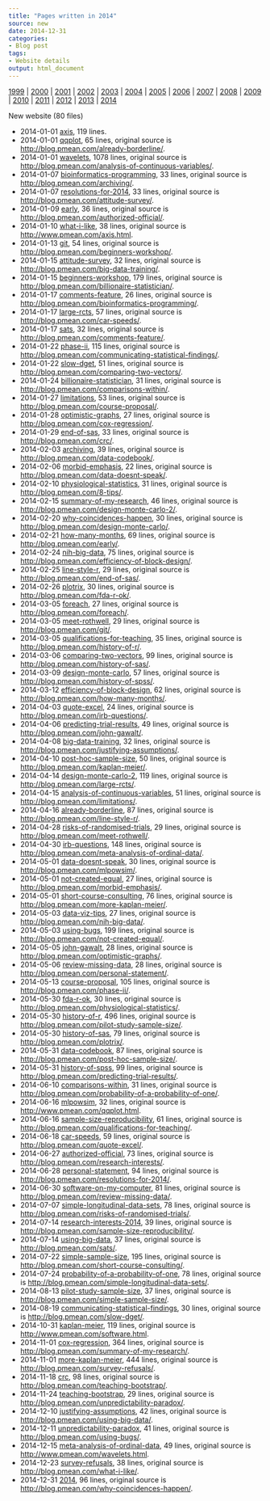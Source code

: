 ```yaml
---
title: "Pages written in 2014"
source: new
date: 2014-12-31
categories:
- Blog post
tags:
- Website details
output: html_document
---
```

 
[1999](http://new.pmean.com/1999/) | [2000](http://new.pmean.com/2000/) | [2001](http://new.pmean.com/2001/) | [2002](http://new.pmean.com/2002/) | [2003](http://new.pmean.com/2003/) | [2004](http://new.pmean.com/2004/) | [2005](http://new.pmean.com/2005/) | [2006](http://new.pmean.com/2006/) | [2007](http://new.pmean.com/2007/) | [2008](http://new.pmean.com/2008/) | [2009](http://new.pmean.com/2009/) | [2010](http://new.pmean.com/2010/) | [2011](http://new.pmean.com/2011/) | [2012](http://new.pmean.com/2012/) | [2013](http://new.pmean.com/2013/) | [2014](http://new.pmean.com/2014/)
 
New website (80 files)
 
+ 2014-01-01 [axis](http://new.pmean.com/axis/),  119 lines.  
+ 2014-01-01 [qqplot](http://new.pmean.com/qqplot/),  65 lines, original source is http://blog.pmean.com/already-borderline/.  
+ 2014-01-01 [wavelets](http://new.pmean.com/wavelets/),  1078 lines, original source is http://blog.pmean.com/analysis-of-continuous-variables/.  
+ 2014-01-07 [bioinformatics-programming](http://new.pmean.com/bioinformatics-programming/),  33 lines, original source is http://blog.pmean.com/archiving/.  
+ 2014-01-07 [resolutions-for-2014](http://new.pmean.com/resolutions-for-2014/),  33 lines, original source is http://blog.pmean.com/attitude-survey/.  
+ 2014-01-09 [early](http://new.pmean.com/early/),  36 lines, original source is http://blog.pmean.com/authorized-official/.  
+ 2014-01-10 [what-i-like](http://new.pmean.com/what-i-like/),  38 lines, original source is http://www.pmean.com/axis.html.  
+ 2014-01-13 [git](http://new.pmean.com/git/),  54 lines, original source is http://blog.pmean.com/beginners-workshop/.  
+ 2014-01-15 [attitude-survey](http://new.pmean.com/attitude-survey/),  32 lines, original source is http://blog.pmean.com/big-data-training/.  
+ 2014-01-15 [beginners-workshop](http://new.pmean.com/beginners-workshop/),  179 lines, original source is http://blog.pmean.com/billionaire-statistician/.  
+ 2014-01-17 [comments-feature](http://new.pmean.com/comments-feature/),  26 lines, original source is http://blog.pmean.com/bioinformatics-programming/.  
+ 2014-01-17 [large-rcts](http://new.pmean.com/large-rcts/),  57 lines, original source is http://blog.pmean.com/car-speeds/.  
+ 2014-01-17 [sats](http://new.pmean.com/sats/),  32 lines, original source is http://blog.pmean.com/comments-feature/.  
+ 2014-01-22 [phase-ii](http://new.pmean.com/phase-ii/),  115 lines, original source is http://blog.pmean.com/communicating-statistical-findings/.  
+ 2014-01-22 [slow-dget](http://new.pmean.com/slow-dget/),  51 lines, original source is http://blog.pmean.com/comparing-two-vectors/.  
+ 2014-01-24 [billionaire-statistician](http://new.pmean.com/billionaire-statistician/),  31 lines, original source is http://blog.pmean.com/comparisons-within/.  
+ 2014-01-27 [limitations](http://new.pmean.com/limitations/),  53 lines, original source is http://blog.pmean.com/course-proposal/.  
+ 2014-01-28 [optimistic-graphs](http://new.pmean.com/optimistic-graphs/),  27 lines, original source is http://blog.pmean.com/cox-regression/.  
+ 2014-01-29 [end-of-sas](http://new.pmean.com/end-of-sas/),  33 lines, original source is http://blog.pmean.com/crc/.  
+ 2014-02-03 [archiving](http://new.pmean.com/archiving/),  39 lines, original source is http://blog.pmean.com/data-codebook/.  
+ 2014-02-06 [morbid-emphasis](http://new.pmean.com/morbid-emphasis/),  22 lines, original source is http://blog.pmean.com/data-doesnt-speak/.  
+ 2014-02-10 [physiological-statistics](http://new.pmean.com/physiological-statistics/),  31 lines, original source is http://blog.pmean.com/8-tips/.  
+ 2014-02-15 [summary-of-my-research](http://new.pmean.com/summary-of-my-research/),  46 lines, original source is http://blog.pmean.com/design-monte-carlo-2/.  
+ 2014-02-20 [why-coincidences-happen](http://new.pmean.com/why-coincidences-happen/),  30 lines, original source is http://blog.pmean.com/design-monte-carlo/.  
+ 2014-02-21 [how-many-months](http://new.pmean.com/how-many-months/),  69 lines, original source is http://blog.pmean.com/early/.  
+ 2014-02-24 [nih-big-data](http://new.pmean.com/nih-big-data/),  75 lines, original source is http://blog.pmean.com/efficiency-of-block-design/.  
+ 2014-02-25 [line-style-r](http://new.pmean.com/line-style-r/),  29 lines, original source is http://blog.pmean.com/end-of-sas/.  
+ 2014-02-26 [plotrix](http://new.pmean.com/plotrix/),  30 lines, original source is http://blog.pmean.com/fda-r-ok/.  
+ 2014-03-05 [foreach](http://new.pmean.com/foreach/),  27 lines, original source is http://blog.pmean.com/foreach/.  
+ 2014-03-05 [meet-rothwell](http://new.pmean.com/meet-rothwell/),  29 lines, original source is http://blog.pmean.com/git/.  
+ 2014-03-05 [qualifications-for-teaching](http://new.pmean.com/qualifications-for-teaching/),  35 lines, original source is http://blog.pmean.com/history-of-r/.  
+ 2014-03-06 [comparing-two-vectors](http://new.pmean.com/comparing-two-vectors/),  99 lines, original source is http://blog.pmean.com/history-of-sas/.  
+ 2014-03-09 [design-monte-carlo](http://new.pmean.com/design-monte-carlo/),  57 lines, original source is http://blog.pmean.com/history-of-spss/.  
+ 2014-03-12 [efficiency-of-block-design](http://new.pmean.com/efficiency-of-block-design/),  62 lines, original source is http://blog.pmean.com/how-many-months/.  
+ 2014-04-03 [quote-excel](http://new.pmean.com/quote-excel/),  24 lines, original source is http://blog.pmean.com/irb-questions/.  
+ 2014-04-06 [predicting-trial-results](http://new.pmean.com/predicting-trial-results/),  49 lines, original source is http://blog.pmean.com/john-gawalt/.  
+ 2014-04-08 [big-data-training](http://new.pmean.com/big-data-training/),  32 lines, original source is http://blog.pmean.com/justifying-assumptions/.  
+ 2014-04-10 [post-hoc-sample-size](http://new.pmean.com/post-hoc-sample-size/),  50 lines, original source is http://blog.pmean.com/kaplan-meier/.  
+ 2014-04-14 [design-monte-carlo-2](http://new.pmean.com/design-monte-carlo-2/),  119 lines, original source is http://blog.pmean.com/large-rcts/.  
+ 2014-04-15 [analysis-of-continuous-variables](http://new.pmean.com/analysis-of-continuous-variables/),  51 lines, original source is http://blog.pmean.com/limitations/.  
+ 2014-04-16 [already-borderline](http://new.pmean.com/already-borderline/),  87 lines, original source is http://blog.pmean.com/line-style-r/.  
+ 2014-04-28 [risks-of-randomised-trials](http://new.pmean.com/risks-of-randomised-trials/),  29 lines, original source is http://blog.pmean.com/meet-rothwell/.  
+ 2014-04-30 [irb-questions](http://new.pmean.com/irb-questions/),  148 lines, original source is http://blog.pmean.com/meta-analysis-of-ordinal-data/.  
+ 2014-05-01 [data-doesnt-speak](http://new.pmean.com/data-doesnt-speak/),  30 lines, original source is http://blog.pmean.com/mlpowsim/.  
+ 2014-05-01 [not-created-equal](http://new.pmean.com/not-created-equal/),  27 lines, original source is http://blog.pmean.com/morbid-emphasis/.  
+ 2014-05-01 [short-course-consulting](http://new.pmean.com/short-course-consulting/),  76 lines, original source is http://blog.pmean.com/more-kaplan-meier/.  
+ 2014-05-03 [data-viz-tips](http://new.pmean.com/data-viz-tips/),  27 lines, original source is http://blog.pmean.com/nih-big-data/.  
+ 2014-05-03 [using-bugs](http://new.pmean.com/using-bugs/),  199 lines, original source is http://blog.pmean.com/not-created-equal/.  
+ 2014-05-05 [john-gawalt](http://new.pmean.com/john-gawalt/),  28 lines, original source is http://blog.pmean.com/optimistic-graphs/.  
+ 2014-05-06 [review-missing-data](http://new.pmean.com/review-missing-data/),  28 lines, original source is http://blog.pmean.com/personal-statement/.  
+ 2014-05-13 [course-proposal](http://new.pmean.com/course-proposal/),  105 lines, original source is http://blog.pmean.com/phase-ii/.  
+ 2014-05-30 [fda-r-ok](http://new.pmean.com/fda-r-ok/),  30 lines, original source is http://blog.pmean.com/physiological-statistics/.  
+ 2014-05-30 [history-of-r](http://new.pmean.com/history-of-r/),  496 lines, original source is http://blog.pmean.com/pilot-study-sample-size/.  
+ 2014-05-30 [history-of-sas](http://new.pmean.com/history-of-sas/),  79 lines, original source is http://blog.pmean.com/plotrix/.  
+ 2014-05-31 [data-codebook](http://new.pmean.com/data-codebook/),  87 lines, original source is http://blog.pmean.com/post-hoc-sample-size/.  
+ 2014-05-31 [history-of-spss](http://new.pmean.com/history-of-spss/),  99 lines, original source is http://blog.pmean.com/predicting-trial-results/.  
+ 2014-06-10 [comparisons-within](http://new.pmean.com/comparisons-within/),  31 lines, original source is http://blog.pmean.com/probability-of-a-probability-of-one/.  
+ 2014-06-16 [mlpowsim](http://new.pmean.com/mlpowsim/),  32 lines, original source is http://www.pmean.com/qqplot.html.  
+ 2014-06-16 [sample-size-reproducibility](http://new.pmean.com/sample-size-reproducibility/),  61 lines, original source is http://blog.pmean.com/qualifications-for-teaching/.  
+ 2014-06-18 [car-speeds](http://new.pmean.com/car-speeds/),  59 lines, original source is http://blog.pmean.com/quote-excel/.  
+ 2014-06-27 [authorized-official](http://new.pmean.com/authorized-official/),  73 lines, original source is http://blog.pmean.com/research-interests/.  
+ 2014-06-28 [personal-statement](http://new.pmean.com/personal-statement/),  94 lines, original source is http://blog.pmean.com/resolutions-for-2014/.  
+ 2014-06-30 [software-on-my-computer](http://new.pmean.com/software-on-my-computer/),  81 lines, original source is http://blog.pmean.com/review-missing-data/.  
+ 2014-07-07 [simple-longitudinal-data-sets](http://new.pmean.com/simple-longitudinal-data-sets/),  78 lines, original source is http://blog.pmean.com/risks-of-randomised-trials/.  
+ 2014-07-14 [research-interests-2014](http://new.pmean.com/research-interests-2014/),  39 lines, original source is http://blog.pmean.com/sample-size-reproducibility/.  
+ 2014-07-14 [using-big-data](http://new.pmean.com/using-big-data/),  37 lines, original source is http://blog.pmean.com/sats/.  
+ 2014-07-22 [simple-sample-size](http://new.pmean.com/simple-sample-size/),  195 lines, original source is http://blog.pmean.com/short-course-consulting/.  
+ 2014-07-24 [probability-of-a-probability-of-one](http://new.pmean.com/probability-of-a-probability-of-one/),  78 lines, original source is http://blog.pmean.com/simple-longitudinal-data-sets/.  
+ 2014-08-13 [pilot-study-sample-size](http://new.pmean.com/pilot-study-sample-size/),  37 lines, original source is http://blog.pmean.com/simple-sample-size/.  
+ 2014-08-19 [communicating-statistical-findings](http://new.pmean.com/communicating-statistical-findings/),  30 lines, original source is http://blog.pmean.com/slow-dget/.  
+ 2014-10-31 [kaplan-meier](http://new.pmean.com/kaplan-meier/),  119 lines, original source is http://www.pmean.com/software.html.  
+ 2014-11-01 [cox-regression](http://new.pmean.com/cox-regression/),  364 lines, original source is http://blog.pmean.com/summary-of-my-research/.  
+ 2014-11-01 [more-kaplan-meier](http://new.pmean.com/more-kaplan-meier/),  444 lines, original source is http://blog.pmean.com/survey-refusals/.  
+ 2014-11-18 [crc](http://new.pmean.com/crc/),  98 lines, original source is http://blog.pmean.com/teaching-bootstrap/.  
+ 2014-11-24 [teaching-bootstrap](http://new.pmean.com/teaching-bootstrap/),  29 lines, original source is http://blog.pmean.com/unpredictability-paradox/.  
+ 2014-12-10 [justifying-assumptions](http://new.pmean.com/justifying-assumptions/),  42 lines, original source is http://blog.pmean.com/using-big-data/.  
+ 2014-12-11 [unpredictability-paradox](http://new.pmean.com/unpredictability-paradox/),  41 lines, original source is http://blog.pmean.com/using-bugs/.  
+ 2014-12-15 [meta-analysis-of-ordinal-data](http://new.pmean.com/meta-analysis-of-ordinal-data/),  49 lines, original source is http://www.pmean.com/wavelets.html.  
+ 2014-12-23 [survey-refusals](http://new.pmean.com/survey-refusals/),  38 lines, original source is http://blog.pmean.com/what-i-like/.  
+ 2014-12-31 [2014](http://new.pmean.com/2014/),  96 lines, original source is http://blog.pmean.com/why-coincidences-happen/.
 

